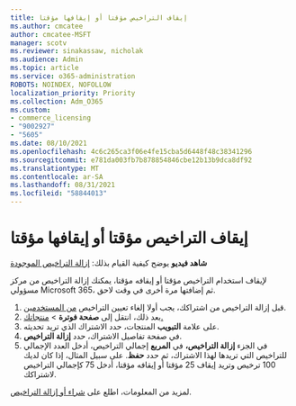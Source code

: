 ```yaml
---
title: إيقاف التراخيص مؤقتا أو إيقافها مؤقتا
ms.author: cmcatee
author: cmcatee-MSFT
manager: scotv
ms.reviewer: sinakassaw, nicholak
ms.audience: Admin
ms.topic: article
ms.service: o365-administration
ROBOTS: NOINDEX, NOFOLLOW
localization_priority: Priority
ms.collection: Adm_O365
ms.custom:
- commerce_licensing
- "9002927"
- "5605"
ms.date: 08/10/2021
ms.openlocfilehash: 4c6c265ca3f06e4fe15cba5d6448f48c38341296
ms.sourcegitcommit: e781da003fb7b878854846cbe12b13b9dca8df92
ms.translationtype: MT
ms.contentlocale: ar-SA
ms.lasthandoff: 08/31/2021
ms.locfileid: "58844013"
---
```

# <a name="suspend-or-pause-licenses"></a>إيقاف التراخيص مؤقتا أو إيقافها مؤقتا

**شاهد فيديو** يوضح كيفية القيام بذلك: [إزالة التراخيص الموجودة](https://go.microsoft.com/fwlink/p/?linkid=2154938)

لإيقاف استخدام التراخيص مؤقتا أو إيقافه مؤقتا، يمكنك إزالة التراخيص من مركز مسؤولي Microsoft 365، ثم إضافتها مرة أخرى في وقت لاحق.

1. قبل إزالة التراخيص من اشتراكك، يجب أولا إلغاء تعيين التراخيص [من المستخدمين](https://docs.microsoft.com/microsoft-365/admin/manage/remove-licenses-from-users).
2. بعد ذلك، انتقل إلى **صفحة فوترة**  >  [منتجاتك.](https://go.microsoft.com/fwlink/p/?linkid=842054)
3. على علامة **التبويب** المنتجات، حدد الاشتراك الذي تريد تحديثه.
4. في صفحة تفاصيل الاشتراك، حدد **إزالة التراخيص**.
5. في الجزء **إزالة التراخيص،** في **المربع** إجمالي التراخيص، أدخل العدد الإجمالي للتراخيص التي تريدها لهذا الاشتراك، ثم حدد **حفظ**. على سبيل المثال، إذا كان لديك 100 ترخيص وتريد إيقاف 25 مؤقتا أو إيقافه مؤقتا، أدخل 75 كإجمالي التراخيص لاشتراكك.

لمزيد من المعلومات، اطلع على [شراء أو إزالة التراخيص](https://docs.microsoft.com/microsoft-365/commerce/licenses/buy-licenses).